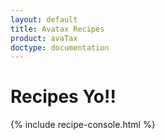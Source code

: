 ```yaml
---
layout: default
title: Avatax Recipes
product: avaTax
doctype: documentation
---
```

<div>
<h1>Recipes Yo!!</h1>
{% include recipe-console.html %}
</div>